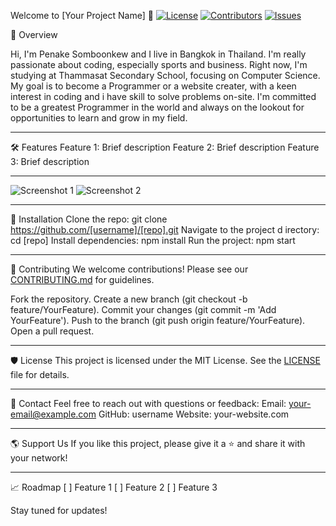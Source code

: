 Welcome to [Your Project Name] 🚀
[![License](https://img.shields.io/badge/license-MIT-blue.svg)](LICENSE)
[![Contributors](https://img.shields.io/github/contributors/[username]/[repo].svg)](https://github.com/[username]/[repo]/graphs/contributors)
[![Issues](https://img.shields.io/github/issues/[username]/[repo].svg)](https://github.com/[username]/[repo]/issues)

🌟 Overview

Hi, I'm Penake Somboonkew and I live in Bangkok in Thailand. I'm really passionate about coding, especially sports and business. Right now, I'm studying at Thammasat Secondary School, focusing on Computer Science. My goal is to become a Programmer or a website creater, with a keen interest in coding and i have skill to solve problems on-site. I'm committed to be a greatest Programmer in the world and always on the lookout for opportunities to learn and grow in my field.

---

🛠 Features
Feature 1: Brief description
Feature 2: Brief description
Feature 3: Brief description

---

![Screenshot 1](https://i.pinimg.com/736x/af/5f/33/af5f33c1c533e7afa3603c863cb3ea1c.jpg)
![Screenshot 2](https://i.pinimg.com/736x/b2/9d/86/b29d86d7260b5d99866ede86d8110355.jpg)

---

🚀 Installation
Clone the repo:
git clone https://github.com/[username]/[repo].git
Navigate to the project d   irectory:
cd [repo]
Install dependencies:
npm install
Run the project:
npm start

---

🤝 Contributing
We welcome contributions! Please see our [CONTRIBUTING.md](CONTRIBUTING.md) for guidelines.

Fork the repository.
Create a new branch (git checkout -b feature/YourFeature).
Commit your changes (git commit -m 'Add YourFeature').
Push to the branch (git push origin feature/YourFeature).
Open a pull request.

---

🛡️ License
This project is licensed under the MIT License. See the [LICENSE](LICENSE) file for details.

---

💬 Contact
Feel free to reach out with questions or feedback:
Email: [your-email@example.com](mailto:your-email@example.com)
GitHub: username
Website: your-website.com

---

🌎 Support Us
If you like this project, please give it a ⭐ and share it with your network!

---

📈 Roadmap
[ ] Feature 1
[ ] Feature 2
[ ] Feature 3

Stay tuned for updates!
